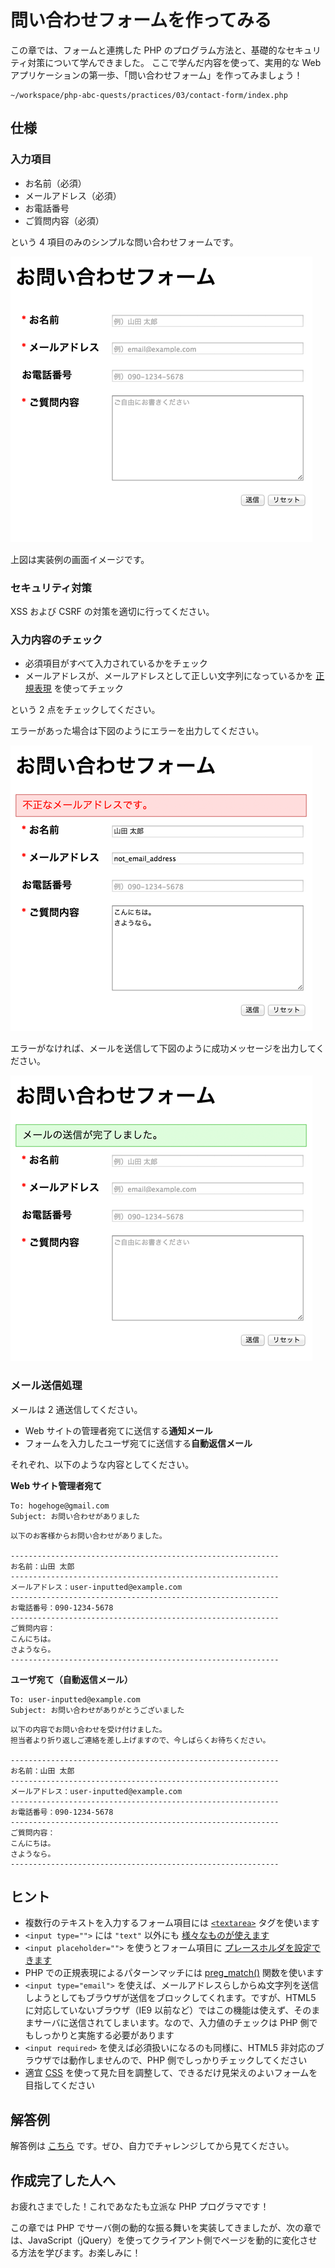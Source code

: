 # 問い合わせフォームを作ってみる

この章では、フォームと連携した PHP のプログラム方法と、基礎的なセキュリティ対策について学んできました。
ここで学んだ内容を使って、実用的な Web アプリケーションの第一歩、「問い合わせフォーム」を作ってみましょう！

```
~/workspace/php-abc-quests/practices/03/contact-form/index.php
```

## 仕様

### 入力項目

* お名前（必須）
* メールアドレス（必須）
* お電話番号
* ご質問内容（必須）

という 4 項目のみのシンプルな問い合わせフォームです。

![image](assets/img/contact-form-01.png)

上図は実装例の画面イメージです。

### セキュリティ対策

XSS および CSRF の対策を適切に行ってください。

### 入力内容のチェック

* 必須項目がすべて入力されているかをチェック
* メールアドレスが、メールアドレスとして正しい文字列になっているかを [正規表現](http://ja.wikipedia.org/wiki/%E6%AD%A3%E8%A6%8F%E8%A1%A8%E7%8F%BE) を使ってチェック

という 2 点をチェックしてください。

エラーがあった場合は下図のようにエラーを出力してください。

![image](assets/img/contact-form-02.png)

エラーがなければ、メールを送信して下図のように成功メッセージを出力してください。

![image](assets/img/contact-form-03.png)

### メール送信処理

メールは 2 通送信してください。

* Web サイトの管理者宛てに送信する**通知メール**
* フォームを入力したユーザ宛てに送信する**自動返信メール**

それぞれ、以下のような内容としてください。

**Web サイト管理者宛て**
```
To: hogehoge@gmail.com
Subject: お問い合わせがありました
```
```
以下のお客様からお問い合わせがありました。

------------------------------------------------------------
お名前：山田 太郎
------------------------------------------------------------
メールアドレス：user-inputted@example.com
------------------------------------------------------------
お電話番号：090-1234-5678
------------------------------------------------------------
ご質問内容：
こんにちは。
さようなら。
------------------------------------------------------------
```

**ユーザ宛て（自動返信メール）**
```
To: user-inputted@example.com
Subject: お問い合わせがありがとうございました
```
```
以下の内容でお問い合わせを受け付けました。
担当者より折り返しご連絡を差し上げますので、今しばらくお待ちください。

------------------------------------------------------------
お名前：山田 太郎
------------------------------------------------------------
メールアドレス：user-inputted@example.com
------------------------------------------------------------
お電話番号：090-1234-5678
------------------------------------------------------------
ご質問内容：
こんにちは。
さようなら。
------------------------------------------------------------
```

## ヒント

* 複数行のテキストを入力するフォーム項目には [`<textarea>`](http://www.htmq.com/html5/textarea.shtml) タグを使います
* `<input type="">` には `"text"` 以外にも [様々なものが使えます](http://www.htmq.com/html5/input.shtml)
* `<input placeholder="">` を使うとフォーム項目に [プレースホルダを設定できます](http://www.htmq.com/html5/input_placeholder.shtml)
* PHP での正規表現によるパターンマッチには [preg_match()](http://php.net/manual/ja/function.preg-match.php) 関数を使います
* `<input type="email">` を使えば、メールアドレスらしからぬ文字列を送信しようとしてもブラウザが送信をブロックしてくれます。ですが、HTML5 に対応していないブラウザ（IE9 以前など）ではこの機能は使えず、そのままサーバに送信されてしまいます。なので、入力値のチェックは PHP 側でもしっかりと実施する必要があります
* `<input required>` を使えば必須扱いになるのも同様に、HTML5 非対応のブラウザでは動作しませんので、PHP 側でしっかりチェックしてください
* 適宜 [CSS](http://www.htmq.com/csskihon/index.shtml) を使って見た目を調整して、できるだけ見栄えのよいフォームを目指してください

## 解答例

解答例は [こちら](contact-form-impl.md) です。ぜひ、自力でチャレンジしてから見てください。

## 作成完了した人へ

お疲れさまでした！これであなたも立派な PHP プログラマです！

この章では PHP でサーバ側の動的な振る舞いを実装してきましたが、次の章では、JavaScript（jQuery）を使ってクライアント側でページを動的に変化させる方法を学びます。お楽しみに！
